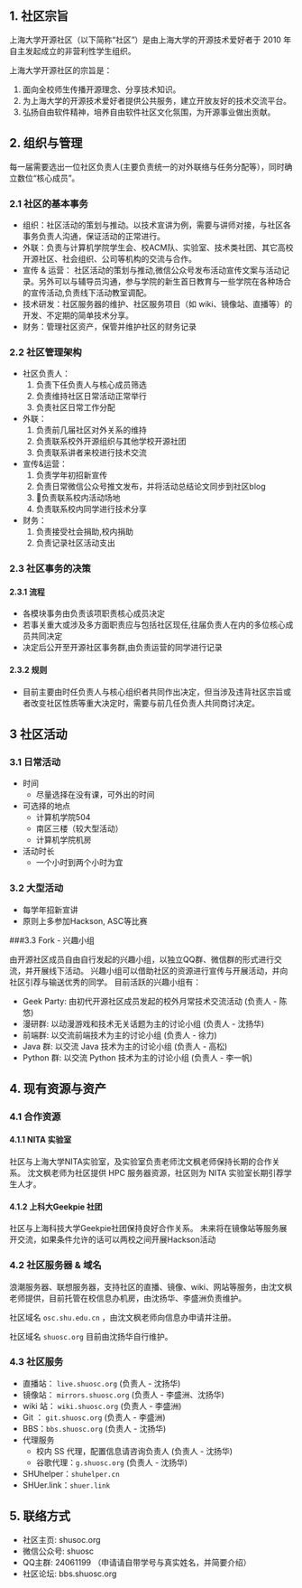 


## 1. 社区宗旨

上海大学开源社区（以下简称“社区”）是由上海大学的开源技术爱好者于 2010 年自主发起成立的非营利性学生组织。

上海大学开源社区的宗旨是：

1. 面向全校师生传播开源理念、分享技术知识。
2. 为上海大学的开源技术爱好者提供公共服务，建立开放友好的技术交流平台。
3. 弘扬自由软件精神，培养自由软件社区文化氛围，为开源事业做出贡献。



## 2. 组织与管理

每一届需要选出一位社区负责人(主要负责统一的对外联络与任务分配等），同时确立数位“核心成员”。

### 2.1 社区的基本事务
- 组织：社区活动的策划与推动。以技术宣讲为例，需要与讲师对接，与社区各事务负责人沟通，保证活动的正常进行。
- 外联：负责与计算机学院学生会、校ACM队、实验室、技术类社团、其它高校开源社区、社会组织、公司等机构的交流与合作。
- 宣传 & 运营： 社区活动的策划与推动,微信公众号发布活动宣传文案与活动记录。另外可以与辅导员沟通，参与学院的新生首日教育与一些学院在各种场合的宣传活动,负责线下活动教室调配。
- 技术研发：社区服务器的维护、社区服务项目（如 wiki、镜像站、直播等）的开发、不定期的简单技术分享。
- 财务：管理社区资产，保管并维护社区的财务记录

### 2.2 社区管理架构
- 社区负责人：
    1. 负责下任负责人与核心成员筛选
    2. 负责维持社区日常活动正常举行
    3. 负责社区日常工作分配
- 外联：
    1. 负责前几届社区对外关系的维持
    2. 负责联系校外开源组织与其他学校开源社团
    3. 负责联系讲者来校进行技术交流
- 宣传&运营：
    1. 负责学年初招新宣传
    2. 负责日常微信公众号推文发布，并将活动总结论文同步到社区blog
    3. 负责联系校内活动场地
    4. 负责联系校内同学进行技术分享
- 财务：
    1. 负责接受社会捐助,校内捐助
    2. 负责记录社区活动支出

### 2.3 社区事务的决策

#### 2.3.1 流程
- 各模块事务由负责该项职责核心成员决定
- 若事关重大或涉及多方面职责应与包括社区现任,往届负责人在内的多位核心成员共同决定
- 决定后公开至开源社区事务群,由负责运营的同学进行记录

#### 2.3.2 规则

- 目前主要由时任负责人与核心组织者共同作出决定，但当涉及违背社区宗旨或者改变社区性质等重大决定时，需要与前几任负责人共同商讨决定。

## 3 社区活动

### 3.1 日常活动

- 时间
    - 尽量选择在没有课，可外出的时间
- 可选择的地点
    - 计算机学院504  
    - 南区三楼（较大型活动）
    - 计算机学院机房
- 活动时长
    - 一个小时到两个小时为宜

### 3.2 大型活动
- 每学年招新宣讲
- 原则上多参加Hackson, ASC等比赛


###3.3 Fork - 兴趣小组

由开源社区成员自由自行发起的兴趣小组，以独立QQ群、微信群的形式进行交流，并开展线下活动。
兴趣小组可以借助社区的资源进行宣传与开展活动，并向社区引荐与输送优秀的同学。
目前活跃的兴趣小组有：

- Geek Party: 由初代开源社区成员发起的校外月常技术交流活动 (负责人 - 陈悠)
- 漫研群: 以动漫游戏和技术无关话题为主的讨论小组 (负责人 - 沈扬华)
- 前端群: 以交流前端技术为主的讨论小组 (负责人 - 徐力)
- Java 群: 以交流 Java 技术为主的讨论小组 (负责人 - 高松)
- Python 群: 以交流 Python 技术为主的讨论小组 (负责人 - 李一帆)

## 4. 现有资源与资产

### 4.1 合作资源

#### 4.1.1 NITA 实验室
社区与上海大学NITA实验室，及实验室负责老师沈文枫老师保持长期的合作关系。
沈文枫老师为社区提供 HPC 服务器资源，社区则为 NITA 实验室长期引荐学生人才。

#### 4.1.2 上科大Geekpie 社团
社区与上海科技大学Geekpie社团保持良好合作关系。
未来将在镜像站等服务展开交流，如果条件允许的话可以两校之间开展Hackson活动


### 4.2 社区服务器 & 域名

浪潮服务器、联想服务器，支持社区的直播、镜像、wiki、网站等服务，由沈文枫老师提供，目前托管在校信息办机房，由沈扬华、李盛洲负责维护。

社区域名 `osc.shu.edu.cn` ，由沈文枫老师向信息办申请并注册。

社区域名 `shuosc.org` 目前由沈扬华自行维护。


### 4.3 社区服务
- 直播站：  `live.shuosc.org`  (负责人 - 沈扬华)
- 镜像站： `mirrors.shuosc.org`  (负责人 - 李盛洲、沈扬华)
- wiki 站： `wiki.shuosc.org`  (负责人 - 李盛洲)
- Git ： `git.shuosc.org`  (负责人 - 李盛洲)
- BBS：`bbs.shuosc.org`  (负责人 - 沈扬华)
- 代理服务
  - 校内 SS 代理，配置信息请咨询负责人 (负责人 - 沈扬华)
  - 谷歌代理：`g.shuosc.org`  (负责人 - 沈扬华)
- SHUhelper：`shuhelper.cn`
- SHUer.link：`shuer.link`


## 5. 联络方式
- 社区主页: shusoc.org
- 微信公众号: shuosc
- QQ主群: 24061199 （申请请自带学号与真实姓名，并简要介绍）
- 社区论坛: bbs.shuosc.org





